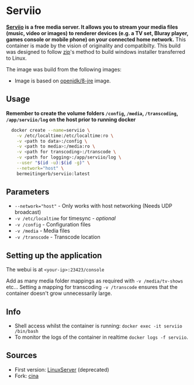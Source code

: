 # Serviio

**[Serviio](appurl) is a free media server. It allows you to stream your media files (music, video or images) to renderer devices (e.g. a TV set, Bluray player, games console or mobile phone) on your connected home network.**
This container is made by the vision of originality and compatibilty. This build was designed to follow [zip](http://forum.serviio.org/memberlist.php?mode=viewprofile&u=2&sid=47fff9ad505fde0bc0295130098c9a57)'s method to build windows installer transferred to Linux.

The image was build from the following images:

- Image is based on [openjdk/8-jre](https://hub.docker.com/_/openjdk) image.

## Usage

**Remember to create the volume folders `/config`, `/media`, `/transcoding`, `/app/serviio/log` on the host prior to running docker**

```bash
  docker create --name=serviio \
    -v /etc/localtime:/etc/localtime:ro \
    -v <path to data>:/config \
    -v <path to media>:/media:ro \
    -v <path for transcoding>:/transcode \
    -v <path for logging>:/app/serviio/log \
    --user "$(id -u):$(id -g)" \
    --network="host" \
    bermeitingerb/serviio:latest
```

## Parameters
- `--network="host"` - Only works with host networking (Needs UDP broadcast)
- `-v /etc/localtime` for timesync - *optional*
- `-v /config` - Configuration files
- `-v /media` - Media files
- `-v /transcode` - Transcode location

## Setting up the application

The webui is at `<your-ip>:23423/console` 

Add as many media folder mappings as required with `-v /media/tv-shows` etc... 
Setting a mapping for transcoding `-v /transcode`  ensures that the container doesn't grow unnecessarily large.

## Info

- Shell access whilst the container is running: `docker exec -it serviio /bin/bash`
- To monitor the logs of the container in realtime `docker logs -f serviio`.

## Sources
- First version: [LinuxServer](https://hub.docker.com/r/lsiocommunity/serviio/) (deprecated)
- Fork: [cina](https://hub.docker.com/r/cina/serviio/)

